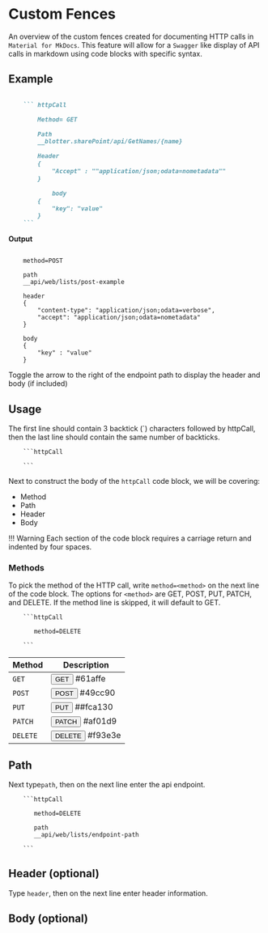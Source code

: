 # Custom Fences

An overview of the custom fences created for documenting HTTP calls in `Material for MkDocs`.  This feature will allow for a `Swagger` like display of API calls in markdown using code blocks with specific syntax.  

## Example

``` markdown title="Syntax"

    ``` httpCall

        Method= GET

        Path
        __blotter.sharePoint/api/GetNames/{name}

        Header
        {
            "Accept" : ""application/json;odata=nometadata""
        }

            body
        {
            "key": "value"
        }
    ```

```

**Output**

``` httpCall

    method=POST

    path
    __api/web/lists/post-example

    header
    {
        "content-type": "application/json;odata=verbose",
        "accept": "application/json;odata=nometadata"
    }

    body
    {
        "key" : "value"
    }
```

Toggle the arrow to the right of the endpoint path to display the header and body (if included)

## Usage

The first line should contain 3 backtick (`) characters followed by httpCall, then the last line should contain the same number of backticks.

```
    ```httpCall

    ```
```

Next to construct the body of the `httpCall` code block, we will be covering:

- Method
- Path
- Header
- Body

!!! Warning
    Each section of the code block requires a carriage return and indented by four spaces.

### Methods

To pick the method of the HTTP call, write `method=<method>` on the next line of the code block.  The options for `<method>` are GET, POST, PUT, PATCH, and DELETE.  If the method line is skipped, it will default to GET.  

```
    ```httpCall

       method=DELETE

    ```
```

| Method      | Description                          |
| ----------- | ------------------------------------ |
| `GET`       | <button class="method--button method--get">GET</button>     #61affe   |
| `POST`      | <button class="method--button method--post">POST</button>    #49cc90  |
| `PUT`       | <button class="method--button method--put">PUT</button>    ##fca130 |
| `PATCH`     | <button class="method--button method--patch">PATCH</button>    #af01d9 |
| `DELETE`    | <button class="method--button method--delete">DELETE</button>    #f93e3e |

## Path

Next type`path`, then on the next line enter the api endpoint.

```
    ```httpCall

       method=DELETE

       path
       __api/web/lists/endpoint-path

    ```
```

## Header (optional)

Type `header`, then on the next line enter header information.

## Body (optional)
